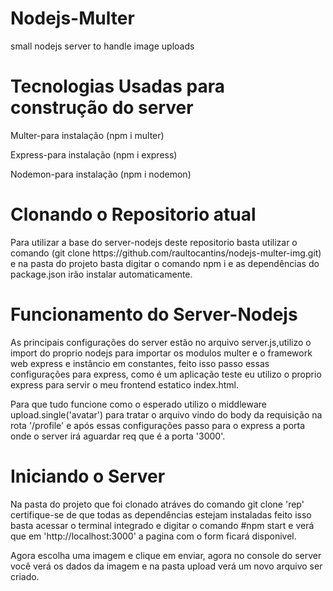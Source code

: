  <h1>Nodejs-Multer</h1>
 
 <p>small nodejs server to handle image uploads</p>
 
<h1>Tecnologias Usadas para construção do server</h1>

Multer-para instalação (npm i multer)


Express-para instalação (npm i express)


Nodemon-para instalação (npm i nodemon)

<h1>Clonando o Repositorio atual</h1>

<p>Para utilizar a base do server-nodejs deste repositorio basta utilizar o comando (git clone https://github.com/raultocantins/nodejs-multer-img.git) 
e na pasta do projeto basta digitar o comando npm i e as dependências do package.json irão instalar automaticamente.</p>


<h1>Funcionamento do Server-Nodejs</h1>

<p>As principais configurações do server estão no arquivo server.js,utilizo o import do proprio nodejs para importar os modulos multer e o framework web express
e instâncio em constantes, feito isso passo essas configurações para express, como é um aplicação teste eu utilizo o proprio express para servir o meu frontend
estatico index.html.</p>

<p>Para que tudo funcione como o esperado utilizo o middleware upload.single('avatar') para tratar o arquivo vindo do body da requisição na rota '/profile'
e após essas configurações passo para o express a porta onde o server irá aguardar req que é a porta '3000'.</p>


<h1>Iniciando o Server</h1>

<p>Na pasta do projeto que foi clonado atráves do comando git clone 'rep' certifique-se de que todas as dependências estejam instaladas
feito isso basta acessar o terminal integrado e digitar o comando #npm start e verá que em 'http://localhost:3000' a pagina com o form ficará disponivel.</p>


<p>Agora escolha uma imagem e clique em enviar, agora no console do server você verá os dados da imagem e na pasta upload verá um novo arquivo ser criado.</p>





